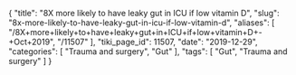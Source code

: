 {
    "title": "8X more likely to have leaky gut in ICU if low vitamin D",
    "slug": "8x-more-likely-to-have-leaky-gut-in-icu-if-low-vitamin-d",
    "aliases": [
        "/8X+more+likely+to+have+leaky+gut+in+ICU+if+low+vitamin+D+-+Oct+2019",
        "/11507"
    ],
    "tiki_page_id": 11507,
    "date": "2019-12-29",
    "categories": [
        "Trauma and surgery",
        "Gut"
    ],
    "tags": [
        "Gut",
        "Trauma and surgery"
    ]
}